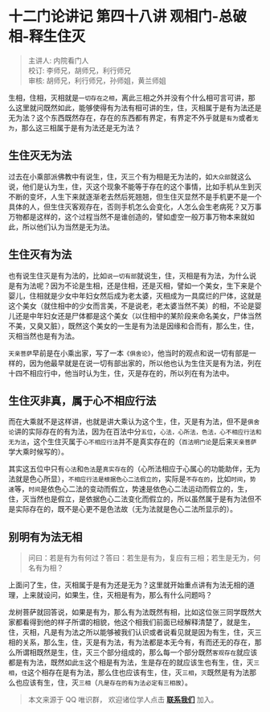 # 十二门论讲记 第四十八讲 观相门-总破相-释生住灭

> 主讲人: 内院看门人 <br />
> 校订: 李师兄，胡师兄，利行师兄 <br />
> 审核: 胡师兄，利行师兄，孙师姐，黄兰师姐 <br />

生相，住相，灭相就是`一切存在之相`，离此三相之外并没有个什么相可言可讲，那么这里就问既然如此，能够使得有为法有相可讲的生，住，灭相属于是有为法还是无为法？这个东西既然存在，存在的东西都有界定，有界定不外乎就是`有为`或者`无为`，那么这三相属于是有为法还是无为法？

## 生住灭无为法

过去在小乘部派佛教中有说生，住，灭三个有为相是无为法的，如`大众部`就这么说，他们是认为生，住，灭这个现象不能等于存在的这个事情，比如手机从生到灭不断的变坏，人生下来就逐渐老去然后死翘翘，但生住灭显然不是手机更不是一个具体的人，但生住灭客观存在，否则手机怎么会变化，人怎么会生老病死？又万事万物都是这样的，这个过程当然不是谁创造的，譬如虚空一般万事万物本来就如此，所以他们认为当然是无为法。

## 生住灭有为法

也有说生住灭是有为法的，比如`说一切有部`就说生，住，灭相是有为法，为什么说是有为法呢？因为不论是生相，还是住相，还是灭相，譬如一个美女，生下来是个婴儿，住相就是少女中年妇女然后成为老太婆，灭相成为一具腐烂的尸体，这就是这个美女（就住相中的少女而言美，不是说老，老太婆当然不美）的相，不论是婴儿还是中年妇女还是尸体都是这个美女（以住相中的某阶段来命名美女，尸体当然不美，又臭又脏），既然这个美女的一生是有为法是因缘和合而有，那么生，住，灭相当然也是有为法。

`天亲菩萨`早前是在小乘出家，写了一本`《俱舍论》`，他当时的观点和说一切有部是一样的，因为他最早就是在说一切有部出家的，所以他也认为生住灭是有为法，列在十四不相应行中，他当时认为生，住，灭是存在的，所以列在有为法中。

## 生住灭非真，属于心不相应行法

而在大乘就不是这样讲，也就是讲大乘认为这个生，住，灭是有为法，但不是`俱舍论`讲的实际存在的有为法，因为在百法中分`五位`，`心法，心所法，色法，心不相应行法和无为法`，这个生住灭属于`心不相应行法`并不是真实存在的（`百法明门论`是后来`天亲菩萨`学大乘时候写的）。

其实这五位中只有`心法`和`色法`是`真实存在`的（心所法相应于心属心的功能助伴，无为法就是色心所显），`不相应行法是根据色心二法假立的`，实际是`不存在的`，比如`时间`，`势速`等，`时间`是依色心二法的变动而假立，势速是依色心二法运动而假立的，生，住，灭当然也是假立，是依据色心二法变化而假立的，所以虽然属于是有为法但不是实际存在的，既不是心更不是色法故（无为法就是色心二法所显示的）。

## 别明有为法无相

> 问曰：若是有为有何过？答曰：若生是有为，复应有三相；若生是无为，何名有为相？

上面问了生，住，灭相属于是有为还是无为？这里就开始重点讲有为法无相的道理，上来就设问，如果生，住，灭相是有为，那么有什么问题吗？

龙树菩萨就回答说，如果是有为，那么有为法既然有相，比如这位张三同学既然大家都看得到他的样子所谓的相貌，他这个相我们前面已经解释清楚了，就是生，住，灭相，凡是有为法之所以能够被我们认识或者说看见就是因为有生，住，灭三相的关系，那么生，住，灭是有为法，有为法都是本无今有，有而还无的存在，那么所谓相既然是生，住，灭三个部分组成的，那么每一个部分既然`客观存在`就应该都是有为法，既然如此`生`这个相是有为法，生是存在的就应该生也有生，住，灭`三相`，`住`这个相存在是有为法，那么住也应该有生，住，灭`三相`，`灭`既然是有为法那么也应该有生，住，灭`三相`（`凡是存在的有为法必定有三相故`）。

> 本文来源于 QQ 唯识群， 欢迎诸位学人点击 **[联系我们](https://mp.weixin.qq.com/s/lZCfWjmLjgNR165Tx4_bCQ)** 加入。
